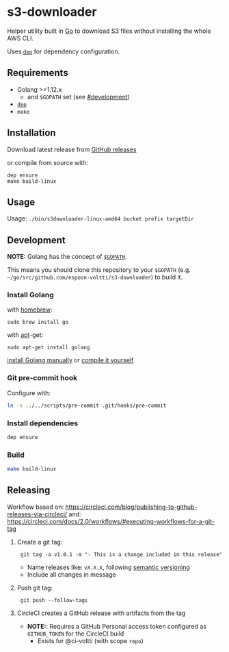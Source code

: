# s3-downloader

Helper utility built in [Go](https://golang.org/) to download S3 files without installing the whole AWS CLI.

Uses [`dep`](https://github.com/golang/dep)
for dependency configuration.

## Requirements

- Golang >=1.12.x
    - and `$GOPATH` set (see [#development]())
- [`dep`](https://github.com/golang/dep)
- `make`

## Installation

Download latest release from [GitHub releases](https://github.com/espoon-voltti/s3-downloader/releases)

or compile from source with:

```
dep ensure
make build-linux
```

## Usage

Usage: `./bin/s3downloader-linux-amd64 bucket prefix targetDir`

## Development

**NOTE:** Golang has the concept of [`$GOPATH`](https://github.com/golang/go/wiki/GOPATH#directory-layout).

This means you should clone this repository to your `$GOPATH`
(e.g. `~/go/src/github.com/espoon-voltti/s3-downloader`) to build it.

### Install Golang

with [homebrew](http://mxcl.github.io/homebrew/):

```Shell
sudo brew install go
```

with [apt](http://packages.qa.debian.org/a/apt.html)-get:

```Shell
sudo apt-get install golang
```

[install Golang manually](https://golang.org/doc/install)
or
[compile it yourself](https://golang.org/doc/install/source)

### Git pre-commit hook

Configure with:

```sh
ln -s ../../scripts/pre-commit .git/hooks/pre-commit
```

### Install dependencies

```sh
dep ensure
```

### Build

```sh
make build-linux
```

## Releasing

Workflow based on: https://circleci.com/blog/publishing-to-github-releases-via-circleci/
and: https://circleci.com/docs/2.0/workflows/#executing-workflows-for-a-git-tag

1. Create a git tag:

        git tag -a v1.0.1 -m "- This is a change included in this release"

    - Name releases like: `vX.X.X`, following [semantic versioning](https://semver.org/)
    - Include all changes in message
1. Push git tag:

        git push --follow-tags

1. CircleCI creates a GitHub release with artifacts from the tag
    - **NOTE:**: Requires a GitHub Personal access token configured as `GITHUB_TOKEN` for the CircleCI build
        - Exists for @ci-voltti (with scope `repo`)
